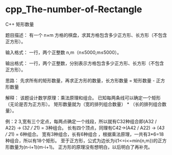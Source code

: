 # cpp_The-number-of-Rectangle
C++ 矩形数量

题目描述：
有一个 n×m 方格的棋盘，求其方格包含多少正方形、长方形（不包含正方形）。

输入格式：
一行，两个正整数 n,m（n≤5000,m≤5000）。

输出格式：
一行，两个正整数，分别表示方格包含多少正方形、长方形（不包含正方形）。

思路：
先求所有的矩形数量，再求正方形的数量，长方形数量 = 矩形数量 - 正方形数量

解释：
该题设计数学原理：乘法原理和组合。
已知每两条线可以确定一个矩形（无论是否为正方形）。
矩形数量就为（宽的排列组合数量） * （长的排列组合数量）。

例：2 3,宽有三个定点，每两点确定一个线段，所以就有C32种组合即(A32 / A22) -> (3*2 / 2*1) = 3种组合。
长有四个顶点，同理有C42->(A42 / A22) -> (4*3 / 2*1) = 6种组合。
宽有3种组合，长有6种组合 ，根据乘法原理，一共有3*6=18种组合，所以有18个矩形。
至于正方形，公式为边长为i(1<=i<=min{n,m})的正方形数量为(n-i+1)(m-i+1)。
正方形的原理没有想明白，以后明白了再补充。
